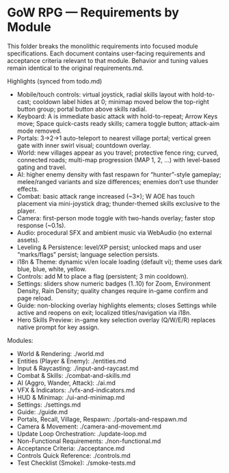 # GoW RPG — Requirements by Module

This folder breaks the monolithic requirements into focused module specifications. Each document contains user-facing requirements and acceptance criteria relevant to that module. Behavior and tuning values remain identical to the original requirements.md.

Highlights (synced from todo.md)
- Mobile/touch controls: virtual joystick, radial skills layout with hold-to-cast; cooldown label hides at 0; minimap moved below the top-right button group; portal button above skills radial.
- Keyboard: A is immediate basic attack with hold-to-repeat; Arrow Keys move; Space quick-casts ready skills; camera toggle button; attack-aim mode removed.
- Portals: 3→2→1 auto-teleport to nearest village portal; vertical green gate with inner swirl visual; countdown overlay.
- World: new villages appear as you travel; protective fence ring; curved, connected roads; multi-map progression (MAP 1, 2, …) with level-based gating and travel.
- AI: higher enemy density with fast respawn for “hunter”-style gameplay; melee/ranged variants and size differences; enemies don’t use thunder effects.
- Combat: basic attack range increased (~3×); W AOE has touch placement via mini-joystick drag; thunder-themed skills exclusive to the player.
- Camera: first-person mode toggle with two-hands overlay; faster stop response (~0.1s).
- Audio: procedural SFX and ambient music via WebAudio (no external assets).
- Leveling & Persistence: level/XP persist; unlocked maps and user “marks/flags” persist; language selection persists.
- i18n & Theme: dynamic vi/en locale loading (default vi); theme uses dark blue, blue, white, yellow.
- Controls: add M to place a flag (persistent; 3 min cooldown).
- Settings: sliders show numeric badges (1..10) for Zoom, Environment Density, Rain Density; quality changes require in-game confirm and page reload.
- Guide: non-blocking overlay highlights elements; closes Settings while active and reopens on exit; localized titles/navigation via i18n.
- Hero Skills Preview: in-game key selection overlay (Q/W/E/R) replaces native prompt for key assign.

Modules:
- World & Rendering: ./world.md
- Entities (Player & Enemy): ./entities.md
- Input & Raycasting: ./input-and-raycast.md
- Combat & Skills: ./combat-and-skills.md
- AI (Aggro, Wander, Attack): ./ai.md
- VFX & Indicators: ./vfx-and-indicators.md
- HUD & Minimap: ./ui-and-minimap.md
- Settings: ./settings.md
- Guide: ./guide.md
- Portals, Recall, Village, Respawn: ./portals-and-respawn.md
- Camera & Movement: ./camera-and-movement.md
- Update Loop Orchestration: ./update-loop.md
- Non-Functional Requirements: ./non-functional.md
- Acceptance Criteria: ./acceptance.md
- Controls Quick Reference: ./controls.md
- Test Checklist (Smoke): ./smoke-tests.md
